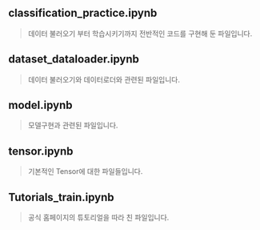 ## classification_practice.ipynb
> 데이터 불러오기 부터 학습시키기까지 전반적인 코드를 구현해 둔 파일입니다.


## dataset_dataloader.ipynb
> 데이터 불러오기와 데이터로더와 관련된 파일입니다.

## model.ipynb
> 모델구현과 관련된 파일입니다.

## tensor.ipynb
> 기본적인 Tensor에 대한 파일들입니다.


## Tutorials_train.ipynb
> 공식 홈페이지의 튜토리얼을 따라 친 파일입니다.
